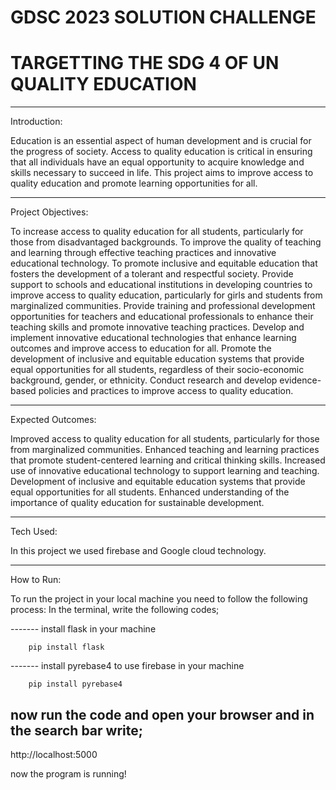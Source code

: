 # GDSC 2023 SOLUTION CHALLENGE 
# TARGETTING THE SDG 4 OF UN QUALITY EDUCATION
_______________________________________________________________________________________________________________________________________________________________________

Introduction:

Education is an essential aspect of human development and is crucial for the progress of society. Access to quality education is critical in ensuring that all individuals have an equal opportunity to acquire knowledge and skills necessary to succeed in life. This project aims to improve access to quality education and promote learning opportunities for all.
_______________________________________________________________________________________________________________________________________________________________________

Project Objectives:

To increase access to quality education for all students, particularly for those from disadvantaged backgrounds.
To improve the quality of teaching and learning through effective teaching practices and innovative educational technology.
To promote inclusive and equitable education that fosters the development of a tolerant and respectful society.
Provide support to schools and educational institutions in developing countries to improve access to quality education, particularly for girls and students from marginalized communities.
Provide training and professional development opportunities for teachers and educational professionals to enhance their teaching skills and promote innovative teaching practices.
Develop and implement innovative educational technologies that enhance learning outcomes and improve access to education for all.
Promote the development of inclusive and equitable education systems that provide equal opportunities for all students, regardless of their socio-economic background, gender, or ethnicity.
Conduct research and develop evidence-based policies and practices to improve access to quality education.
_______________________________________________________________________________________________________________________________________________________________________

Expected Outcomes:

Improved access to quality education for all students, particularly for those from marginalized communities.
Enhanced teaching and learning practices that promote student-centered learning and critical thinking skills.
Increased use of innovative educational technology to support learning and teaching.
Development of inclusive and equitable education systems that provide equal opportunities for all students.
Enhanced understanding of the importance of quality education for sustainable development.
_______________________________________________________________________________________________________________________________________________________________________

Tech Used:

In this project we used firebase and Google cloud technology.
_______________________________________________________________________________________________________________________________________________________________________

How to Run:

To run the project in your local machine you need to follow the following process: 
In the terminal, write the following codes;

------- install flask in your machine
        
        pip install flask
------- install pyrebase4 to use firebase in your machine
        
        pip install pyrebase4

now run the code and open your browser and in the search bar write;
-------- 

http://localhost:5000

now the program is running!
